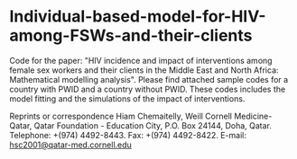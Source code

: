 # Individual-based-model-for-HIV-among-FSWs-and-their-clients
Code for the paper: "HIV incidence and impact of interventions among female sex workers and their clients in the Middle East and North Africa: Mathematical modelling analysis".
Please find attached sample codes for a country with PWID and a country without PWID. These codes includes the model fitting and the simulations of the impact of interventions.

Reprints or correspondence
Hiam Chemaitelly, Weill Cornell Medicine-Qatar, Qatar Foundation - Education City, P.O. Box 24144, Doha, Qatar. Telephone: +(974) 4492-8443. Fax: +(974) 4492-8422. E-mail: hsc2001@qatar-med.cornell.edu

